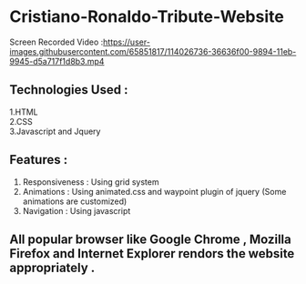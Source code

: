 
# Cristiano-Ronaldo-Tribute-Website

Screen Recorded Video :https://user-images.githubusercontent.com/65851817/114026736-36636f00-9894-11eb-9945-d5a717f1d8b3.mp4



## Technologies Used :

1.HTML  </br>
2.CSS   </br>
3.Javascript and Jquery   </br>

## Features :   </br> 

1. Responsiveness : Using grid system   </br>
2. Animations : Using  animated.css and waypoint plugin of jquery (Some animations are customized)</br>
3. Navigation : Using javascript </br>

## All popular browser like Google Chrome , Mozilla Firefox and Internet Explorer rendors the website appropriately .
